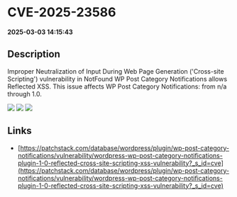 # CVE-2025-23586

**2025-03-03 14:15:43**

## Description
Improper Neutralization of Input During Web Page Generation ('Cross-site Scripting') vulnerability in NotFound WP Post Category Notifications allows Reflected XSS. This issue affects WP Post Category Notifications: from n/a through 1.0.

![](https://img.shields.io/static/v1?label=Score&message=7.1&color=red)
![](https://img.shields.io/static/v1?label=Severity&message=HIGH&color=red)
![](https://img.shields.io/static/v1?label=CWE&message=XSS&color=green)

## Links
- [https://patchstack.com/database/wordpress/plugin/wp-post-category-notifications/vulnerability/wordpress-wp-post-category-notifications-plugin-1-0-reflected-cross-site-scripting-xss-vulnerability?_s_id=cve](https://patchstack.com/database/wordpress/plugin/wp-post-category-notifications/vulnerability/wordpress-wp-post-category-notifications-plugin-1-0-reflected-cross-site-scripting-xss-vulnerability?_s_id=cve)
